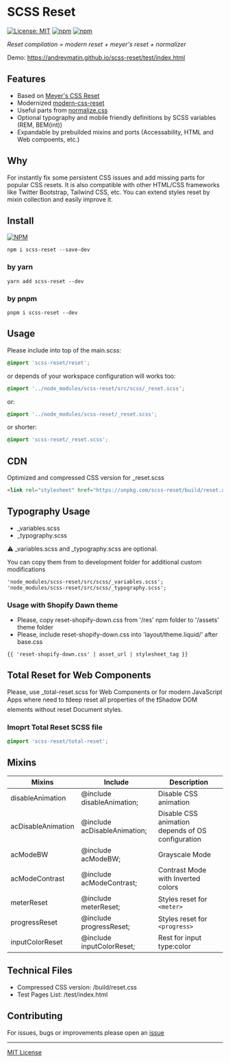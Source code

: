 # SCSS Reset

[![License: MIT](https://img.shields.io/badge/License-MIT-blue.svg)](https://opensource.org/licenses/MIT)
[![npm](https://img.shields.io/npm/v/scss-reset?color=%23cb0000)](https://www.npmjs.com/package/scss-reset)
[![npm](https://img.shields.io/npm/dw/scss-reset)](https://www.npmjs.com/package/scss-reset)

_Reset compilation = modern reset + meyer's reset + normalizer_

Demo: https://andreymatin.github.io/scss-reset/test/index.html

## Features

- Based on [Meyer's CSS Reset](https://meyerweb.com/eric/tools/css/reset/)
- Modernized [modern-css-reset](https://github.com/hankchizljaw/modern-css-reset)
- Useful parts from [normalize.css](https://necolas.github.io/normalize.css/)
- Optional typography and mobile friendly definitions by SCSS variables (REM, BEM(int))
- Expandable by prebuilded mixins and ports (Accessability, HTML and Web compoents, etc.)

## Why

For instantly fix some persistent CSS issues and add missing parts for popular CSS resets.
It is also compatible with other HTML/CSS frameworks like Twitter Bootstrap, Tailwind CSS, etc.
You can extend styles reset by mixin collection and easily improve it.

## Install

[![NPM](https://nodei.co/npm/scss-reset.png?compact=true)](https://nodei.co/npm/scss-reset/)

```shell
npm i scss-reset --save-dev
```

### by yarn

```shell
yarn add scss-reset --dev
```

### by pnpm

```shell
pnpm i scss-reset --dev
```

## Usage

Please include into top of the main.scss:

```scss
@import 'scss-reset/reset';
```

or depends of your workspace configuration will works too:

```scss
@import '../node_modules/scss-reset/src/scss/_reset.scss';
```

or:

```scss
@import '../node_modules/scss-reset/_reset.scss';
```

or shorter:

```scss
@import 'scss-reset/_reset.scss';
```

## CDN

Optimized and compressed CSS version for _reset.scss

```html
<link rel="stylesheet" href="https://unpkg.com/scss-reset/build/reset.css">
```

## Typography Usage

- _variables.scss
- _typography.scss

⚠️ _variables.scss and _typography.scss are optional.

You can copy them from to development folder for additional custom modifications

```
'node_modules/scss-reset/src/scss/_variables.scss';
'node_modules/scss-reset/src/scss/_typography.scss';
```

### Usage with Shopify Dawn theme

- Please, copy reset-shopify-down.css from '/res' npm folder to '/assets' theme folder
- Please, include reset-shopify-down.css into 'layout/theme.liquid/' after base.css

```liquid
{{ 'reset-shopify-down.css' | asset_url | stylesheet_tag }}
```

## Total Reset for Web Components

Please, use _total-reset.scss for Web Components or for modern JavaScript Apps
where need to ❗deep reset all properties of the ❗Shadow DOM elements without reset Document styles.

### Imoprt Total Reset SCSS file

```scss
@import 'scss-reset/total-reset';
```


## Mixins

| Mixins             | Include                      | Description                                       |
|--------------------|------------------------------|---------------------------------------------------|
| disableAnimation   | @include disableAnimation;   | Disable CSS animation                             |
| acDisableAnimation | @include acDisableAnimation; | Disable CSS animation depends of OS configuration |
| acModeBW           | @include acModeBW;           | Grayscale Mode                                    |
| acModeContrast     | @include acModeContrast;     | Contrast Mode with Inverted colors                |
| meterReset         | @include meterReset;         | Styles reset for ```<meter>```                    |
| progressReset      | @include progressReset;      | Styles reset for ```<progress>```                 |
| inputColorReset    | @include inputColorReset;    | Rest for input type:color                         |

## Technical Files

- Compressed CSS version: /build/reset.css
- Test Pages List: /test/index.html

## Contributing

For issues, bugs or improvements please open an [issue](https://github.com/andreymatin/scss-reset/issues/new)

---
[MIT License](LICENSE)
